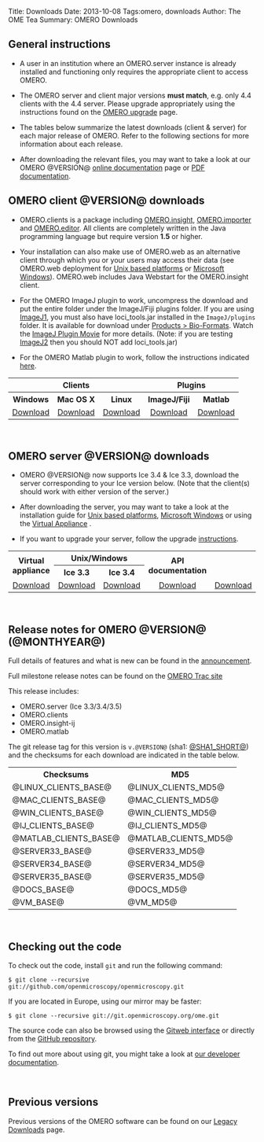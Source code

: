Title: Downloads
Date: 2013-10-08
Tags:omero, downloads
Author: The OME Tea
Summary: OMERO Downloads

## General instructions ##

 * A user in an institution where an OMERO.server instance is already 
installed and functioning only requires the appropriate client to access 
OMERO.

 * The OMERO server and client major versions **must match**, e.g. only 4.4 
clients with the 4.4 server. Please upgrade appropriately using the 
instructions found on the [OMERO 
upgrade](@DOC_URL@/sysadmins/server-upgrade.html) page.

 * The tables below summarize the latest downloads (client & server) for each 
major release of OMERO. Refer to the following sections for more information 
about each release.

 * After downloading the relevant files, you may want to take a look at our OMERO @VERSION@ [online documentation](@DOC_URL@) page or
[PDF documentation](/latest/omero-manual-pdf).

## OMERO client @VERSION@ downloads ##

 * OMERO.clients is a package including 
[OMERO.insight](@DOC_URL@/users/clients-overview.html#omero-insight), 
[OMERO.importer](@DOC_URL@/users/clients-overview.html#omero-importer) and 
[OMERO.editor](@DOC_URL@/users/clients-overview.html#omero-editor). All 
clients are completely written in the Java programming language but require 
version **1.5** or higher.

 * Your installation can also make use of OMERO.web as an alternative client 
through which you or your users may access their data (see OMERO.web 
deployment for [Unix based platforms](@DOC_URL@/sysadmins/unix/install-web.html)
or [Microsoft Windows](@DOC_URL@/sysadmins/windows/install-web.html)).
OMERO.web includes Java Webstart for the OMERO.insight client.

 * For the OMERO ImageJ plugin to work, uncompress the download and put the 
entire folder under the ImageJ/Fiji plugins folder. If you are using
[ImageJ1](http://rsbweb.nih.gov/ij), you must also have loci_tools.jar
installed in the `ImageJ/plugins` folder. It is available for download
under [Products > Bio-Formats](/site/products/bio-formats/downloads).
Watch the [ImageJ Plugin Movie](@SNAPSHOT_URL@/movies/omero-4-4/mov/ImageJ-4.4.mov)
for more details.
(Note: if you are testing [ImageJ2](http://developer.imagej.net/) then you
should NOT add loci_tools.jar)

 * For the OMERO Matlab plugin to work, follow the instructions indicated 
[here](@DOC_URL@/developers/Matlab.html).

<div class="alt-table">
<table>
<tr>
 <th colspan="3"> Clients</th>
 <th colspan="2"> Plugins</th>
</tr>
<tr>
 <th> Windows </th>
 <th> Mac OS X </th>
 <th> Linux </th>
 <th> ImageJ/Fiji </th>
 <th> Matlab </th>
</tr>
<tr>
 <td align=center> <a href="@WIN_CLIENTS@">Download</a> </td>
 <td align=center> <a href="@MAC_CLIENTS@">Download</a> </td>
 <td align=center> <a href="@LINUX_CLIENTS@">Download</a> </td>
 <td align=center> <a href="@IJ_CLIENTS@">Download</a> </td>
 <td align=center> <a href="@MATLAB_CLIENTS@">Download</a> </td>
</tr>
</table>
</div>

<p>&nbsp;</p>


## OMERO server @VERSION@ downloads ##

 * OMERO @VERSION@ now supports Ice 3.4 & Ice 3.3, download the server 
corresponding to your Ice version below. (Note that the client(s) should work 
with either version of the server.)

 * After downloading the server, you may want to take a look at the 
installation guide for [Unix based 
platforms](@DOC_URL@/sysadmins/unix/server-installation.html), [Microsoft 
Windows](@DOC_URL@/sysadmins/windows/server-installation.html) or using the 
[Virtual Appliance](@DOC_URL@/users/virtual-appliance.html) .

 * If you want to upgrade your server, follow the upgrade 
[instructions](@DOC_URL@/sysadmins/server-upgrade.html).

<div class="alt-table">
<table>

<tr>
 <th rowspan = "2"> Virtual appliance </th>
 <th colspan ="2"> Unix/Windows</th>
 <th rowspan = "2"> API documentation</th>
</tr>
<tr>
 <th> Ice 3.3 </th>
 <th> Ice 3.4 </th>
</tr>
<tr>
</tr>
<tr>
 <td rowspan="2" align=center> <a href="@VM@">Download</a>  </td>
 <td align=center><a href="@SERVER33@">Download</a>  </td>
 <td align=center> <a href="@SERVER34@">Download</a>  </td>
 <td align=center> <a href="@SERVER35@">Download</a>  </td>
 <td rowspan="2" align=center><a href="@DOCS@">Download</a> </td>
</tr>
</table>
</div>


<p>&nbsp;</p>


## Release notes for OMERO @VERSION@ (@MONTHYEAR@) ##

Full details of features and what is new can be found in the 
[announcement](@ANNOUCEMENT_URL@).

Full milestone release notes can be found on the [OMERO Trac site](http://trac.openmicroscopy.org.uk/ome/milestone/@MILESTONE@)

This release includes:

 - OMERO.server (Ice 3.3/3.4/3.5)
 - OMERO.clients
 - OMERO.insight-ij
 - OMERO.matlab

The git release tag for this version is `v.@VERSION@` (sha1: 
[@SHA1_SHORT@](https://github.com/openmicroscopy/openmicroscopy/commit/@SHA1_FULL@)) and the checksums for each download are indicated in the table below.

<div class="alt-table">
<table>
<tr>
 <th> Checksums</th>
 <th> MD5</th>
</tr>
<tr>
  <td>@LINUX_CLIENTS_BASE@</td>
  <td>@LINUX_CLIENTS_MD5@</td>
</tr>
<tr>
  <td>@MAC_CLIENTS_BASE@</td>
  <td>@MAC_CLIENTS_MD5@</td>
</tr>
<tr>
  <td>@WIN_CLIENTS_BASE@</td>
  <td>@WIN_CLIENTS_MD5@</td>
</tr>
<tr>
  <td>@IJ_CLIENTS_BASE@</td>
  <td>@IJ_CLIENTS_MD5@</td>
</tr>
<tr>
  <td>@MATLAB_CLIENTS_BASE@</td>
  <td>@MATLAB_CLIENTS_MD5@</td>
</tr>
<tr>
  <td>@SERVER33_BASE@</td>
  <td>@SERVER33_MD5@</td>
</tr>
<tr>
  <td>@SERVER34_BASE@</td>
  <td>@SERVER34_MD5@</td>
</tr>
<tr>
  <td>@SERVER35_BASE@</td>
  <td>@SERVER35_MD5@</td>
</tr>
<tr>
  <td>@DOCS_BASE@</td>
  <td>@DOCS_MD5@</td>
</tr>
  <td>@VM_BASE@</td>
  <td>@VM_MD5@</td>
</table>
</div>


<p>&nbsp;</p>


## Checking out the code ##

To check out the code, install `git` and run the following command:

    $ git clone --recursive git://github.com/openmicroscopy/openmicroscopy.git

If you are located in Europe, using our mirror may be faster:

    $ git clone --recursive git://git.openmicroscopy.org/ome.git

The source code can also be browsed using the 
[Gitweb interface](http://git.openmicroscopy.org/) or directly from the 
[GitHub repository](http://github.com/openmicroscopy/openmicroscopy).

To find out more about using git, you might take a look at 
[our developer documentation](@DOC_URL@/developers/using-git.html).


<p>&nbsp;</p>



## Previous versions ##

Previous versions of the OMERO software can be found on our 
[Legacy Downloads](legacy_downloads) page.

